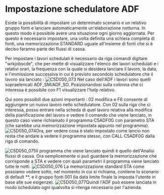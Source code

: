 # Impostazione schedulatore ADF
Esiste la possibilità di impostare un determinato scenario e un relativo gruppo fonti e lanciare automaticamente un'elaborazione notturna. In questo modo è possibile avere una situazione ogni giorno aggiornata.
Per questo è necessario impostare, una volta definita una schiera completa di fonti, una memorizzazione STANDARD uguale all'insieme di fonti che si è deciso faranno parte dei flussi di
cassa.

Per impostare i lavori schedulati è necessario da riga comandi digitare "wrkjobscde", che per-mette di visualizzare l'elenco dei lavori schedulati e i relativi orari, la frequenza con la quale si desidera lanciare il lavoro, la data, e l'immissione successiva in cui è previsto secondolo schedulatore che il lavoro sia lanciato : 
![C5D050_073](http://localhost:3000/immagini/C5D050_A05/C5D050_073.png)
Nel caso dell'ADF i lavori sono quelli sopraelencati ADF_SM/ADF_SO.
Posizionandosi sulla colonna che ci interessa è possibile con F1 visualizzare l'help relativo.

Qui sono possibili due azioni importanti :  02 modifica e F6 consente di aggiungere un nuovo lavoro nello schedulatore. Con 02 sulla riga che ci interessa, posso entrare nella scheda di quel lavoro relativa alla modifica della pianificazione del lavoro e vedere il comando che viene lanciato, in questo caso viene richiamato il programma C5ADF0G con parametro STA (che sarebbe una memorizzazione impostata appunto nel programma).
![C5D050_074](http://localhost:3000/immagini/C5D050_A05/C5D050_074.png)Ora, per vedere cosa è stato impostato come lancio non resta che andare a vedere il programma stesso, con CALL C5ADF0G dalla riga di comando.

![C5D050_075](http://localhost:3000/immagini/C5D050_A05/C5D050_075.png)Il programma che viene lanciato quindi è quello dell'Analisi flussi di cassa.
Ora semplicemente si può guardare la memorizzazione che corrisponde a STA e vedere con quali parametri il programma viene lanciato tutte le notti.
![C5D050_076](http://localhost:3000/immagini/C5D050_A05/C5D050_076.png)
La memorizzazione standard STA come possiamo vedere sotto, nel momento in cui si richiama, contiene lo scenario di default **, e il gruppo fonti 001 (la data limite finale la imposta l'utente in base alle sue esigenze).
![C5D050_077](http://localhost:3000/immagini/C5D050_A05/C5D050_077.png)Quindi l'ADF può essere lanciata in modo schedulato ogni qualvolta si ritenga necessario per l'azienda.
